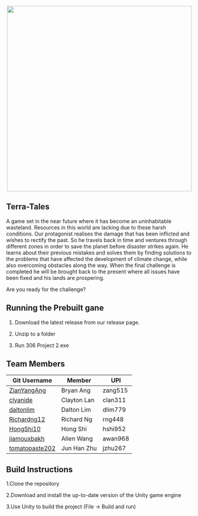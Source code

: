 <p align="center"> 
<img src="https://github.com/daltonlim/SE306_Project_2/blob/master/Divergence_logo_light.png" width="500">
</p>

Terra-Tales 
-----
A game set in the near future where it has become an uninhabitable wasteland. Resources in this world are lacking due to these harsh conditions. Our protagonist realises the damage that has been inflicted and wishes to rectify the past. So he travels back in time and ventures through different zones in order to save the planet before disaster strikes again. He learns about their previous mistakes and solves them by finding solutions to the problems that have affected the development of climate
change, while also overcoming obstacles along the way. When the final challenge is completed he will be brought back to the present where all issues have been fixed and his lands are prospering.

Are you ready for the challenge?

Running the Prebuilt gane
---
1. Download the latest release from our release page.

2. Unzip to a folder

3. Run 306 Project 2.exe


Team Members
---

|Git Username| Member  | UPI |
|---| --- | --- |
|[ZianYangAng](github,com/ZingYangAng)| Bryan Ang | zang515  |
|[clyanide](https://github.com/clyanide)| Clayton Lan | clan311  |
|[daltonlim](https://github.com/daltonlim)| Dalton Lim  | dlim779  |
|[Richardng12](https://github.com/Richardng12) | Richard Ng  | rng448  |
|[HongShi10](https://github.com/HongShi10)| Hong Shi  | hshi952  |
|[jiamouxbakh](https://github.com/jiamouxbakh)| Allen Wang  | awan968  |
|[tomatopaste202](https://github.com/tomatopaste202)| Jun Han Zhu  | jzhu267 |

Build Instructions
-----
1.Clone the repository

2.Download and install the up-to-date version of the Unity game engine

3.Use Unity to build the project (File -> Build and run)

